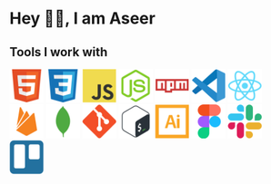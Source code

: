 # Hey 🙋‍♂️, I am Aseer 
## Tools I work with


<img src="https://github.com/devicons/devicon/blob/master/icons/html5/html5-original.svg" width="60" /> <img src="https://github.com/devicons/devicon/blob/master/icons/css3/css3-original.svg" width="60" />
<img src="https://github.com/devicons/devicon/blob/master/icons/javascript/javascript-original.svg" width="60" /> 
<img src="https://github.com/devicons/devicon/blob/master/icons/nodejs/nodejs-original.svg" width="60" />
<img src="https://github.com/devicons/devicon/blob/master/icons/npm/npm-original-wordmark.svg" width="60" /> <img src="https://github.com/devicons/devicon/blob/master/icons/vscode/vscode-original.svg" width="60" />
<img src="https://github.com/devicons/devicon/blob/master/icons/react/react-original.svg" width="60" />
<img src="https://github.com/devicons/devicon/blob/master/icons/firebase/firebase-plain.svg" width="60" />
<img src="https://github.com/devicons/devicon/blob/master/icons/mongodb/mongodb-plain.svg" width="60" />
<img src="https://github.com/devicons/devicon/blob/master/icons/git/git-plain.svg" width="60" />
<img src="https://github.com/devicons/devicon/blob/master/icons/bash/bash-original.svg" width="60" />
<img src="https://github.com/devicons/devicon/blob/master/icons/illustrator/illustrator-line.svg" width="60" />
<img src="https://github.com/devicons/devicon/blob/master/icons/figma/figma-original.svg" width="60" />
<img src="https://github.com/devicons/devicon/blob/master/icons/slack/slack-original.svg" width="60" />
<img src="https://github.com/devicons/devicon/blob/master/icons/trello/trello-plain.svg" width="60" />




